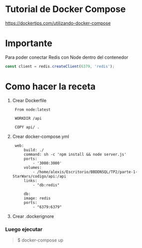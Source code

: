 # Tutorial de Docker Compose

https://dockertips.com/utilizando-docker-compose


# Importante
Para poder conectar Redis con Node dentro del contenedor

```javascript
const client = redis.createClient(6379, 'redis');
```


# Como hacer la receta

1. Crear Dockerfile
    >
        From node:latest

        WORKDIR /api

        COPY api/ .

2. Crear docker-compose.yml
    >
        web:
            build: ./
            command: sh -c 'npm install && node server.js'
            ports: 
                - '3000:3000'
            volumes:
                - /home/alexis/Escritorio/BBDDNSQL/TP2/parte-1-StarWars/codigo/api:/api
            links:
                - "db:redis"

            db:
            image: redis
            ports:
                - "6379:6379"
3. Crear .dockerignore

### Luego ejecutar
> $ docker-compose up